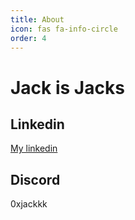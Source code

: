 ```yaml
---
title: About
icon: fas fa-info-circle
order: 4
---
```


# Jack is Jacks

## Linkedin
[My linkedin](https://www.linkedin.com/in/jackmeister/)

## Discord
0xjackkk
